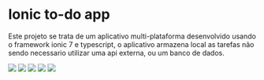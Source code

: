 # Ionic to-do app

Este projeto se trata de um aplicativo multi-plataforma desenvolvido usando o framework ionic 7 e typescript, o aplicativo armazena local as tarefas não sendo necessario utilizar uma api externa, ou um banco de dados.

![](./img/1.png)
![](./img/2.png)
![](./img/3.png)
![](./img/5.png)
![](./img/4.png)